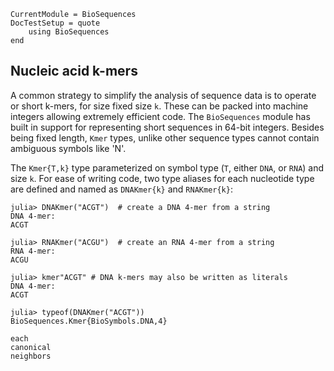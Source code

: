```@meta
CurrentModule = BioSequences
DocTestSetup = quote
    using BioSequences
end
```

## Nucleic acid k-mers

A common strategy to simplify the analysis of sequence data is to operate or
short k-mers, for size fixed size `k`. These can be packed into machine integers
allowing extremely efficient code. The `BioSequences` module has built in support for
representing short sequences in 64-bit integers. Besides being fixed length,
`Kmer` types, unlike other sequence types cannot contain ambiguous symbols like
'N'.

The `Kmer{T,k}` type parameterized on symbol type (`T`, either `DNA`,
or `RNA`) and size `k`. For ease of writing code, two type aliases for
each nucleotide type are defined and named as `DNAKmer{k}` and `RNAKmer{k}`:
```jldoctest
julia> DNAKmer("ACGT")  # create a DNA 4-mer from a string
DNA 4-mer:
ACGT

julia> RNAKmer("ACGU")  # create an RNA 4-mer from a string
RNA 4-mer:
ACGU

julia> kmer"ACGT" # DNA k-mers may also be written as literals
DNA 4-mer:
ACGT

julia> typeof(DNAKmer("ACGT"))
BioSequences.Kmer{BioSymbols.DNA,4}
```


```@docs
each
canonical
neighbors
```
